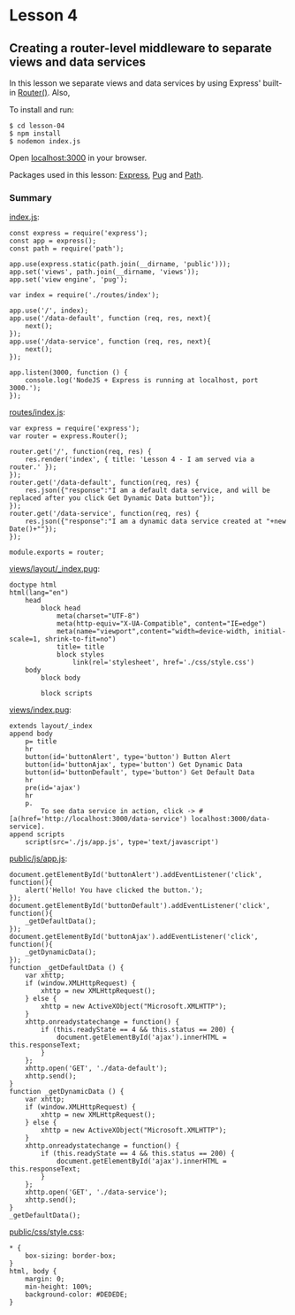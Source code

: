 # Lesson 4
## Creating a router-level middleware to separate views and data services

In this lesson we separate views and data services by using Express' built-in [Router()](https://expressjs.com/en/guide/writing-middleware.html). Also, 


To install and run:
```
$ cd lesson-04
$ npm install
$ nodemon index.js
```
Open [localhost:3000]() in your browser.

Packages used in this lesson: [Express](http://expressjs.com/), [Pug](https://pugjs.org/) and [Path](https://github.com/jinder/path).

### Summary
[index.js]():
```
const express = require('express');
const app = express();
const path = require('path');

app.use(express.static(path.join(__dirname, 'public')));
app.set('views', path.join(__dirname, 'views'));
app.set('view engine', 'pug');

var index = require('./routes/index');

app.use('/', index);
app.use('/data-default', function (req, res, next){
    next();
});
app.use('/data-service', function (req, res, next){
    next();
});

app.listen(3000, function () {
    console.log('NodeJS + Express is running at localhost, port 3000.');
});
```

[routes/index.js]():
```
var express = require('express');
var router = express.Router();

router.get('/', function(req, res) {
    res.render('index', { title: 'Lesson 4 - I am served via a router.' });
});
router.get('/data-default', function(req, res) {
    res.json({"response":"I am a default data service, and will be replaced after you click Get Dynamic Data button"});
});
router.get('/data-service', function(req, res) {
    res.json({"response":"I am a dynamic data service created at "+new Date()+""});
});

module.exports = router;
```

[views/layout/_index.pug]():
```
doctype html
html(lang="en")
    head
        block head
            meta(charset="UTF-8")
            meta(http-equiv="X-UA-Compatible", content="IE=edge")
            meta(name="viewport",content="width=device-width, initial-scale=1, shrink-to-fit=no")
            title= title
            block styles
                link(rel='stylesheet', href='./css/style.css')
    body
        block body

        block scripts
```

[views/index.pug]():
```
extends layout/_index
append body
    p= title
    hr
    button(id='buttonAlert', type='button') Button Alert
    button(id='buttonAjax', type='button') Get Dynamic Data
    button(id='buttonDefault', type='button') Get Default Data
    hr
    pre(id='ajax')
    hr
    p.
        To see data service in action, click -> #[a(href='http://localhost:3000/data-service') localhost:3000/data-service].
append scripts
    script(src='./js/app.js', type='text/javascript')
```

[public/js/app.js]():
```
document.getElementById('buttonAlert').addEventListener('click', function(){
    alert('Hello! You have clicked the button.');
});
document.getElementById('buttonDefault').addEventListener('click', function(){
    _getDefaultData();
});
document.getElementById('buttonAjax').addEventListener('click', function(){
    _getDynamicData();
});
function _getDefaultData () {
    var xhttp;
    if (window.XMLHttpRequest) {
        xhttp = new XMLHttpRequest();
    } else {
        xhttp = new ActiveXObject("Microsoft.XMLHTTP");
    }
    xhttp.onreadystatechange = function() {
        if (this.readyState == 4 && this.status == 200) {
            document.getElementById('ajax').innerHTML = this.responseText;
        }
    };
    xhttp.open('GET', './data-default');
    xhttp.send();
}
function _getDynamicData () {
    var xhttp;
    if (window.XMLHttpRequest) {
        xhttp = new XMLHttpRequest();
    } else {
        xhttp = new ActiveXObject("Microsoft.XMLHTTP");
    }
    xhttp.onreadystatechange = function() {
        if (this.readyState == 4 && this.status == 200) {
            document.getElementById('ajax').innerHTML = this.responseText;
        }
    };
    xhttp.open('GET', './data-service');
    xhttp.send();
}
_getDefaultData();
```

[public/css/style.css]():
```
* {
    box-sizing: border-box;
}
html, body {
    margin: 0;
    min-height: 100%;
    background-color: #DEDEDE;
}
```
